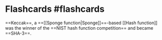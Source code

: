 # Flashcards #flashcards 

==Keccak==, a ==[[Sponge function|Sponge]]==-based [[Hash function]] was the winner of the ==NIST hash function competition== and became ==SHA-3==.
<!--SR:!2022-04-11,49,270!2022-04-14,56,270!2022-04-25,62,250!2022-03-27,40,270-->